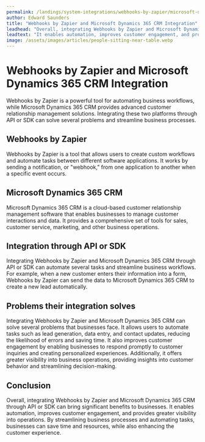```yaml
---
permalink: /landings/system-integrations/webhooks-by-zapier/microsoft-dynamics-365-crm
author: Edward Saunders
title: "Webhooks by Zapier and Microsoft Dynamics 365 CRM Integration"
leadhead: "Overall, integrating Webhooks by Zapier and Microsoft Dynamics 365 CRM through API or SDK can bring significant benefits to businesses"
leadtext: "It enables automation, improves customer engagement, and provides greater visibility into operations. By streamlining business processes and automating tasks, businesses can save time and resources, while also enhancing the customer experience."
image: /assets/images/articles/people-sitting-near-table.webp
---
```

<div class="arttext">
<h1>Webhooks by Zapier and Microsoft Dynamics 365 CRM Integration</h1>

<p>Webhooks by Zapier is a powerful tool for automating business workflows, while Microsoft Dynamics 365 CRM provides advanced customer relationship management solutions. Integrating these two platforms through API or SDK can solve several problems and streamline business processes.</p>

<h2>Webhooks by Zapier</h2>

<p>Webhooks by Zapier is a tool that allows users to create custom workflows and automate tasks between different software applications. It works by sending a notification, or "webhook," from one application to another when a specific event occurs.</p>

<h2>Microsoft Dynamics 365 CRM</h2>

<p>Microsoft Dynamics 365 CRM is a cloud-based customer relationship management software that enables businesses to manage customer interactions and data. It provides a comprehensive set of tools for sales, customer service, marketing, and other business operations.</p>

<h2>Integration through API or SDK</h2>

<p>Integrating Webhooks by Zapier and Microsoft Dynamics 365 CRM through API or SDK can automate several tasks and streamline business workflows. For example, when a new customer enters their information into a form, Webhooks by Zapier can send the data to Microsoft Dynamics 365 CRM to create a new lead automatically.</p>

<h2>Problems their integration solves</h2>

<p>Integrating Webhooks by Zapier and Microsoft Dynamics 365 CRM can solve several problems that businesses face. It allows users to automate tasks such as lead generation, data entry, and contact updates, reducing the likelihood of errors and saving time. It also improves customer engagement by enabling businesses to respond promptly to customer inquiries and creating personalized experiences. Additionally, it offers greater visibility into business operations, providing insights into customer behavior and streamlining decision-making.</p>

<h2>Conclusion</h2>

<p>Overall, integrating Webhooks by Zapier and Microsoft Dynamics 365 CRM through API or SDK can bring significant benefits to businesses. It enables automation, improves customer engagement, and provides greater visibility into operations. By streamlining business processes and automating tasks, businesses can save time and resources, while also enhancing the customer experience. </p>

</div>